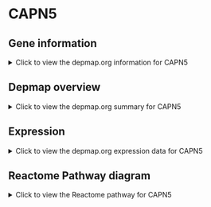 <h1>CAPN5</h1>

<h2>Gene information</h2>
<details>
  <summary>Click to view the depmap.org information for CAPN5</summary>
  <p><a href="https://depmap.org/portal/gene/CAPN5?tab=about" target="_BLANK">Open page in a new tab...</a></p>
  <iframe src="https://depmap.org/portal/gene/CAPN5?tab=about" style="border:none;width:100%;height:800px"></iframe>
</details>

<h2>Depmap overview</h2>
<details>
  <summary>Click to view the depmap.org summary for CAPN5</summary>
  <p><a href="https://depmap.org/portal/gene/CAPN5?tab=overview" target="_BLANK">Open page in a new tab...</a></p>
  <iframe src="https://depmap.org/portal/gene/CAPN5?tab=overview" style="border:none;width:100%;height:800px"></iframe>
</details>

<h2>Expression</h2>
<details>
  <summary>Click to view the depmap.org expression data for CAPN5</summary>
  <p><a href="https://depmap.org/portal/gene/CAPN5?tab=characterization" target="_BLANK">Open page in a new tab...</a></p>
  <iframe src="https://depmap.org/portal/gene/CAPN5?tab=characterization" style="border:none;width:100%;height:800px"></iframe>
</details>



<h2>Reactome Pathway diagram</h2>
<details>
  <summary>Click to view the Reactome pathway for CAPN5</summary>
  <p><a href="https://reactome.org/PathwayBrowser/#/R-HSA-1474228" target="_BLANK">Open page in a new tab...</a></p>
  <p>Degradation of the extracellular matrix</p>
<iframe src="https://reactome.org/PathwayBrowser/#/R-HSA-1474228" style="border:none;width:100%;height:800px"></iframe>
</details>



